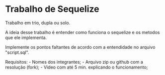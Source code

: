 # Trabalho de Sequelize

Trabalho em trio, dupla ou solo. 

A ideia desse trabalho é entender como funciona o sequelize e os metodos que ele implementa.

Implemente os pontos faltantes de acordo com a entendidade no arquivo "script.sql". 

Requisitos:
    - Nomes dos integrantes;
    - Arquivo zip ou github com a resolução (fork);
    - Video com até 5 min. explicando o funcionamento;
